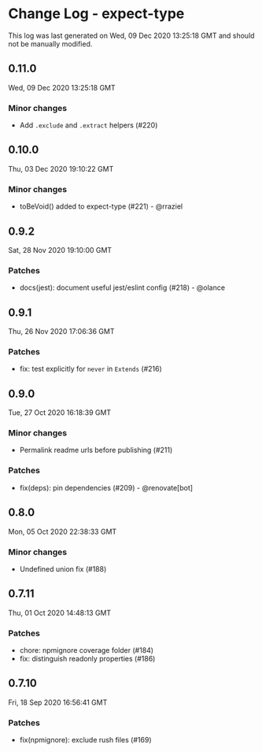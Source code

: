 # Change Log - expect-type

This log was last generated on Wed, 09 Dec 2020 13:25:18 GMT and should not be manually modified.

## 0.11.0
Wed, 09 Dec 2020 13:25:18 GMT

### Minor changes

- Add `.exclude` and `.extract` helpers (#220)

## 0.10.0
Thu, 03 Dec 2020 19:10:22 GMT

### Minor changes

- toBeVoid() added to expect-type (#221) - @rraziel

## 0.9.2
Sat, 28 Nov 2020 19:10:00 GMT

### Patches

- docs(jest): document useful jest/eslint config (#218) - @olance

## 0.9.1
Thu, 26 Nov 2020 17:06:36 GMT

### Patches

- fix: test explicitly for `never` in `Extends` (#216)

## 0.9.0
Tue, 27 Oct 2020 16:18:39 GMT

### Minor changes

- Permalink readme urls before publishing (#211)

### Patches

- fix(deps): pin dependencies (#209) - @renovate[bot]

## 0.8.0
Mon, 05 Oct 2020 22:38:33 GMT

### Minor changes

- Undefined union fix (#188)

## 0.7.11
Thu, 01 Oct 2020 14:48:13 GMT

### Patches

- chore: npmignore coverage folder (#184)
- fix: distinguish readonly properties (#186)

## 0.7.10
Fri, 18 Sep 2020 16:56:41 GMT

### Patches

- fix(npmignore): exclude rush files (#169)

